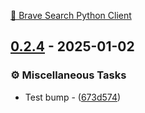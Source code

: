 [🦁 Brave Search Python Client](https://helmuthva.gitbook.io/brave-search-api-client)

## [0.2.4](https://github.com/helmut-hoffer-von-ankershoffen/brave-search-python-client/compare/v0.2.3..0.2.4) - 2025-01-02

### ⚙️ Miscellaneous Tasks

- Test bump - ([673d574](https://github.com/helmut-hoffer-von-ankershoffen/brave-search-python-client/commit/673d57467776e3f61adcbc82ae7287f598c726fb))


